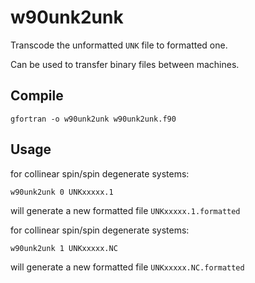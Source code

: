 # w90unk2unk

Transcode the unformatted `UNK` file to formatted one.

Can be used to transfer binary files between machines.

## Compile
```
gfortran -o w90unk2unk w90unk2unk.f90
```

## Usage
for collinear spin/spin degenerate systems:
```
w90unk2unk 0 UNKxxxxx.1
```
will generate a new formatted file `UNKxxxxx.1.formatted`

for collinear spin/spin degenerate systems:
```
w90unk2unk 1 UNKxxxxx.NC
```
will generate a new formatted file `UNKxxxxx.NC.formatted`
